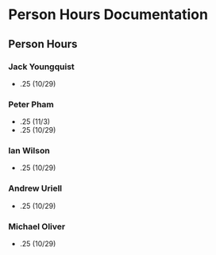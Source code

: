 # Person Hours Documentation

## Person Hours

### Jack Youngquist

- .25 (10/29)
  
### Peter Pham

- .25 (11/3)
- .25 (10/29)

### Ian Wilson

- .25 (10/29)

### Andrew Uriell

- .25 (10/29)

### Michael Oliver

- .25 (10/29)
